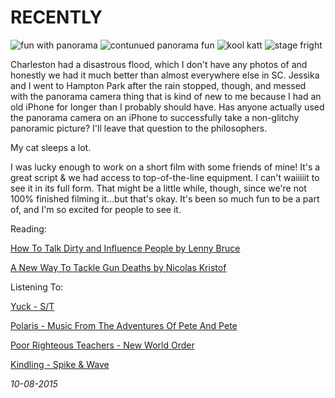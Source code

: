 RECENTLY
===

![fun with panorama](./img/10-08-2015/1.png)
![contunued panorama fun](./img/10-08-2015/2.png)
![kool katt](./img/10-08-2015/3.png)
![stage fright](./img/10-08-2015/4.png)

Charleston had a disastrous flood, which I don't have any photos of and honestly we had it much better than almost everywhere else in SC. Jessika and I went to Hampton Park after the rain stopped, though, and messed with the panorama camera thing that is kind of new to me because I had an old iPhone for longer than I probably should have. Has anyone actually used the panorama camera on an iPhone to successfully take a non-glitchy panoramic picture? I'll leave that question to the philosophers.

My cat sleeps a lot. 

I was lucky enough to work on a short film with some friends of mine! It's a great script & we had access to top-of-the-line equipment. I can't waiiiiit to see it in its full form. That might be a little while, though, since we're not 100% finished filming it...but that's okay. It's been so much fun to be a part of, and I'm so excited for people to see it.

Reading: 

[How To Talk Dirty and Influence People by Lenny Bruce](https://en.wikipedia.org/wiki/How_to_Talk_Dirty_and_Influence_People)

[A New Way To Tackle Gun Deaths by Nicolas Kristof](http://www.nytimes.com/2015/10/04/opinion/sunday/nicholas-kristof-a-new-way-to-tackle-gun-deaths.html?_r=0)

Listening To:

[Yuck - S/T](https://www.youtube.com/watch?v=Fy9gqZBVMaA)

[Polaris - Music From The Adventures Of Pete And Pete](https://www.youtube.com/watch?v=qkGtGt1L6iU&list=PLsZPRnPvhMVtR5WM8WMhvbDHf7WuWFljI)

[Poor Righteous Teachers - New World Order](https://youtu.be/Xkb713RN7EY)

[Kindling - Spike & Wave](http://kndlng.bandcamp.com/album/spike-wave-7-2)

*10-08-2015*